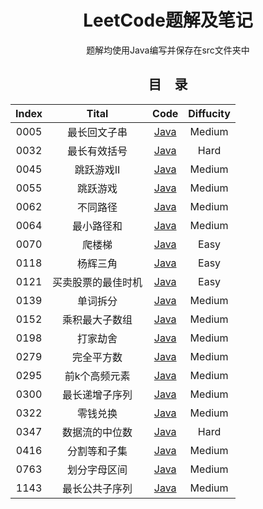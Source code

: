 <h1 align="center">LeetCode题解及笔记</h1>
<p align="center">题解均使用Java编写并保存在src文件夹中</p>
<h2 align="center">目&emsp;录</h2>
<table align="center" style="width: 100%; table-layout: fixed; border-collapse: collapse;">
  <thead>
    <tr>
      <th style="text-align: center;">Index</th>
      <th style="text-align: center;">Tital</th>
      <th style="text-align: center;">Code</th>
      <th style="text-align: center;">Diffucity</th>
    </tr>
  </thead>
  <tbody>
    <tr>
      <td style="text-align: center;">0005</td>
      <td style="text-align: center;">最长回文子串</td>
      <td style="text-align: center;"><a href="https://github.com/HKandWJJ/LeetCode/tree/master/src/MDP0005_longestPalindrome">Java</a></td>
      <td style="text-align: center;">Medium</td>
    </tr>
    <tr>
      <td style="text-align: center;">0032</td>
      <td style="text-align: center;">最长有效括号</td>
      <td style="text-align: center;"><a href="https://github.com/HKandWJJ/LeetCode/tree/master/src/DP0032_longestValidParentheses">Java</a></td>
      <td style="text-align: center;">Hard</td>
    </tr>
    <tr>
      <td style="text-align: center;">0045</td>
      <td style="text-align: center;">跳跃游戏II</td>
      <td style="text-align: center;"><a href="https://github.com/HKandWJJ/LeetCode/tree/master/src/Greedy0045_jumpGame_II">Java</a></td>
      <td style="text-align: center;">Medium</td>
    </tr>
    <tr>
      <td style="text-align: center;">0055</td>
      <td style="text-align: center;">跳跃游戏</td>
      <td style="text-align: center;"><a href="https://github.com/HKandWJJ/LeetCode/tree/master/src/Greedy0055_jumpGame">Java</a></td>
      <td style="text-align: center;">Medium</td>
    </tr>
    <tr>
      <td style="text-align: center;">0062</td>
      <td style="text-align: center;">不同路径</td>
      <td style="text-align: center;"><a href="https://github.com/HKandWJJ/LeetCode/tree/master/src/MDP0062_uniquePaths">Java</a></td>
      <td style="text-align: center;">Medium</td>
    </tr>
    <tr>
      <td style="text-align: center;">0064</td>
      <td style="text-align: center;">最小路径和</td>
      <td style="text-align: center;"><a href="https://github.com/HKandWJJ/LeetCode/tree/master/src/MDP0064_minPathSum">Java</a></td>
      <td style="text-align: center;">Medium</td>
    </tr>
    <tr>
      <td style="text-align: center;">0070</td>
      <td style="text-align: center;">爬楼梯</td>
      <td style="text-align: center;"><a href="https://github.com/HKandWJJ/LeetCode/tree/master/src/DP0070_climbStairs">Java</a></td>
      <td style="text-align: center;">Easy</td>
    </tr>
    <tr>
      <td style="text-align: center;">0118</td>
      <td style="text-align: center;">杨辉三角</td>
      <td style="text-align: center;"><a href="https://github.com/HKandWJJ/LeetCode/tree/master/src/DP0118_PascalsTriangle">Java</a></td>
      <td style="text-align: center;">Easy</td>
    </tr>
    <tr>
      <td style="text-align: center;">0121</td>
      <td style="text-align: center;">买卖股票的最佳时机</td>
      <td style="text-align: center;"><a href="https://github.com/HKandWJJ/LeetCode/tree/master/src/Greedy0121_bestTimeToBuyAndSellStock">Java</a></td>
      <td style="text-align: center;">Easy</td>
    </tr>
    <tr>
      <td style="text-align: center;">0139</td>
      <td style="text-align: center;">单词拆分</td>
      <td style="text-align: center;"><a href="https://github.com/HKandWJJ/LeetCode/tree/master/src/DP0139_wordBreak">Java</a></td>
      <td style="text-align: center;">Medium</td>
    </tr>
    <tr>
      <td style="text-align: center;">0152</td>
      <td style="text-align: center;">乘积最大子数组</td>
      <td style="text-align: center;"><a href="https://github.com/HKandWJJ/LeetCode/tree/master/src/DP0152_maxProduct">Java</a></td>
      <td style="text-align: center;">Medium</td>
    </tr>
    <tr>
      <td style="text-align: center;">0198</td>
      <td style="text-align: center;">打家劫舍</td>
      <td style="text-align: center;"><a href="https://github.com/HKandWJJ/LeetCode/tree/master/src/DP0198_threft">Java</a></td>
      <td style="text-align: center;">Medium</td>
    </tr>
    <tr>
      <td style="text-align: center;">0279</td>
      <td style="text-align: center;">完全平方数</td>
      <td style="text-align: center;"><a href="https://github.com/HKandWJJ/LeetCode/tree/master/src/DP0279_numSquares">Java</a></td>
      <td style="text-align: center;">Medium</td>
    </tr>
    <tr>
      <td style="text-align: center;">0295</td>
      <td style="text-align: center;">前k个高频元素</td>
      <td style="text-align: center;"><a href="https://github.com/HKandWJJ/LeetCode/tree/master/src/Heap0347_topKFrequent">Java</a></td>
      <td style="text-align: center;">Medium</td>
    </tr>
    <tr>
      <td style="text-align: center;">0300</td>
      <td style="text-align: center;">最长递增子序列</td>
      <td style="text-align: center;"><a href="https://github.com/HKandWJJ/LeetCode/tree/master/src/DP0300_lengthOfLIS">Java</a></td>
      <td style="text-align: center;">Medium</td>
    </tr>
    <tr>
      <td style="text-align: center;">0322</td>
      <td style="text-align: center;">零钱兑换</td>
      <td style="text-align: center;"><a href="https://github.com/HKandWJJ/LeetCode/tree/master/src/DP0322_coinChange">Java</a></td>
      <td style="text-align: center;">Medium</td>
    </tr>
    <tr>
      <td style="text-align: center;">0347</td>
      <td style="text-align: center;">数据流的中位数</td>
      <td style="text-align: center;"><a href="https://github.com/HKandWJJ/LeetCode/tree/master/src/Heap0295_findMedian">Java</a></td>
      <td style="text-align: center;">Hard</td>
    </tr>
    <tr>
      <td style="text-align: center;">0416</td>
      <td style="text-align: center;">分割等和子集</td>
      <td style="text-align: center;"><a href="https://github.com/HKandWJJ/LeetCode/tree/master/src/DP0416_canPartition">Java</a></td>
      <td style="text-align: center;">Medium</td>
    </tr>
    <tr>
      <td style="text-align: center;">0763</td>
      <td style="text-align: center;">划分字母区间</td>
      <td style="text-align: center;"><a href="https://github.com/HKandWJJ/LeetCode/tree/master/src/Greedy0763_partitionLabels">Java</a></td>
      <td style="text-align: center;">Medium</td>
    </tr>
    <tr>
      <td style="text-align: center;">1143</td>
      <td style="text-align: center;">最长公共子序列</td>
      <td style="text-align: center;"><a href="https://github.com/HKandWJJ/LeetCode/tree/master/src/MDP1143_LCS">Java</a></td>
      <td style="text-align: center;">Medium</td>
    </tr>
  </tbody>
</table>